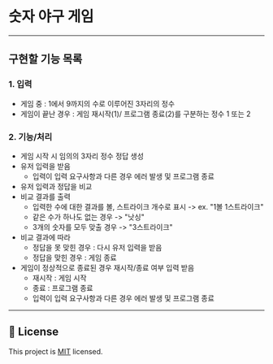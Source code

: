 # 숫자 야구 게임

---

## 구현할 기능 목록

### 1. 입력

- 게임 중 : 1에서 9까지의 수로 이루어진 3자리의 정수
- 게임이 끝난 경우 : 게임 재시작(1)/ 프로그램 종료(2)를 구분하는 정수 1 또는 2

### 2. 기능/처리

- 게임 시작 시 임의의 3자리 정수 정답 생성
- 유저 입력을 받음
    - 입력이 입력 요구사항과 다른 경우 에러 발생 및 프로그램 종료
- 유저 입력과 정답을 비교
- 비교 결과를 출력
    - 입력한 수에 대한 결과를 볼, 스트라이크 개수로 표시 -> ex. "1볼 1스트라이크"
    - 같은 수가 하나도 없는 경우 -> "낫싱"
    - 3개의 숫자를 모두 맞출 경우 -> "3스트라이크"
- 비교 결과에 따라
    - 정답을 못 맞힌 경우 : 다시 유저 입력을 받음
    - 정답을 맞힌 경우 : 게임 종료
- 게임이 정상적으로 종료된 경우 재시작/종료 여부 입력 받음
    - 재시작 : 게임 시작
    - 종료 : 프로그램 종료
    - 입력이 입력 요구사항과 다른 경우 에러 발생 및 프로그램 종료

---

## 📝 License

This project is [MIT](https://github.com/woowacourse/java-baseball-precourse/blob/master/LICENSE) licensed.
